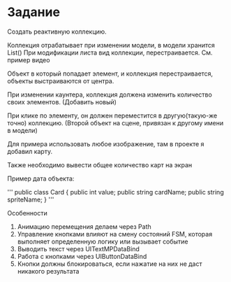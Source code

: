 Задание
=======

Создать реактивную коллекцию.

Коллекция отрабатывает при изменении модели, в модели хранится List<Card>()
При модификации листа вид коллекции, перестраивается. См. пример видео

Объект в который попадает элемент, и коллекция перестраивается, 
объекты выстраиваются от центра.

При изменении каунтера, коллекция должена изменить количество своих элементов. (Добавить новый)

При клике по элементу, он должен переместится в другую(такую-же точно) коллекцию. (Второй объект на сцене, привязан к другому имени в модели)

Для примера использовать любое изображение, там в проекте я добавил карту.

Также необходимо вывести общее количество карт на экран

Пример дата объекта:

'''
public class Card 
{
    public int value;
    public string cardName;
    public string spriteName;
}
'''

Особенности
1. Анимацию перемещения делаем через Path
2. Управление кнопками влияют на смену состояний FSM, которая выполняет определенную логику или вызывает событие
3. Выводить текст через UITextMPDataBind
4. Работа с кнопками через UIButtonDataBind
6. Кнопки должны блокироваться, если нажатие на них не даст никакого результата

